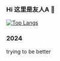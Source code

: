 ### Hi 这里是友人A 👋

[![Top Langs](https://github-readme-stats.vercel.app/api/top-langs/?username=Passer-by&hide=HTML,css,php&layout=compact&show_icons=true)](https://github.com/anuraghazra/github-readme-stats)

### 2024 
trying to be better
